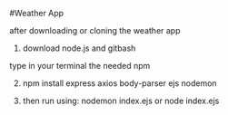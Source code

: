 #Weather App

after downloading or cloning the weather app

1. download node.js and gitbash

type in your terminal the needed npm

2. npm install express axios body-parser ejs nodemon

3. then run using: 
nodemon index.ejs 
or
node index.ejs
